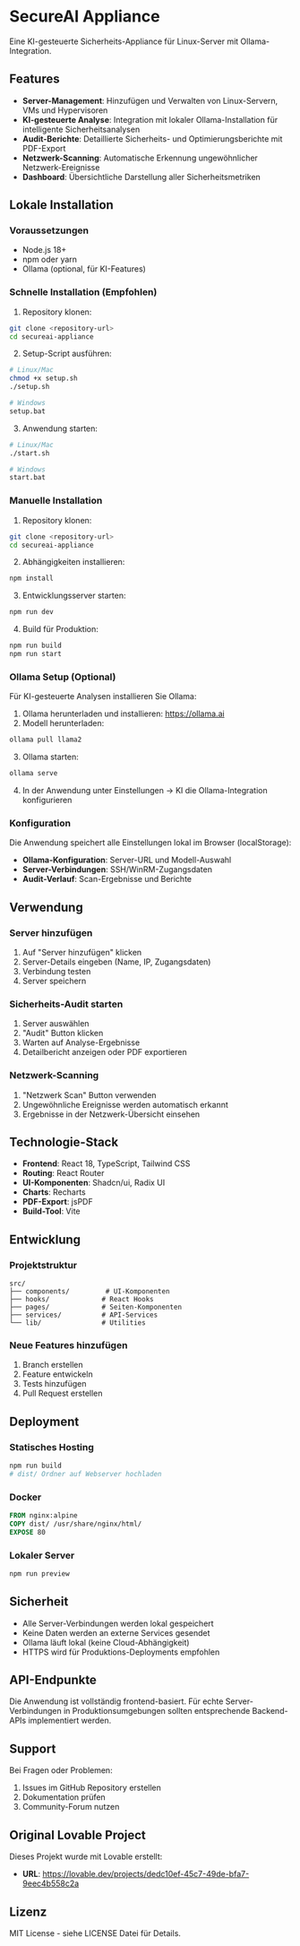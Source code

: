 # SecureAI Appliance

Eine KI-gesteuerte Sicherheits-Appliance für Linux-Server mit Ollama-Integration.

## Features

- **Server-Management**: Hinzufügen und Verwalten von Linux-Servern, VMs und Hypervisoren
- **KI-gesteuerte Analyse**: Integration mit lokaler Ollama-Installation für intelligente Sicherheitsanalysen
- **Audit-Berichte**: Detaillierte Sicherheits- und Optimierungsberichte mit PDF-Export
- **Netzwerk-Scanning**: Automatische Erkennung ungewöhnlicher Netzwerk-Ereignisse
- **Dashboard**: Übersichtliche Darstellung aller Sicherheitsmetriken

## Lokale Installation

### Voraussetzungen

- Node.js 18+ 
- npm oder yarn
- Ollama (optional, für KI-Features)

### Schnelle Installation (Empfohlen)

1. Repository klonen:
```bash
git clone <repository-url>
cd secureai-appliance
```

2. Setup-Script ausführen:
```bash
# Linux/Mac
chmod +x setup.sh
./setup.sh

# Windows
setup.bat
```

3. Anwendung starten:
```bash
# Linux/Mac
./start.sh

# Windows
start.bat
```

### Manuelle Installation

1. Repository klonen:
```bash
git clone <repository-url>
cd secureai-appliance
```

2. Abhängigkeiten installieren:
```bash
npm install
```

3. Entwicklungsserver starten:
```bash
npm run dev
```

4. Build für Produktion:
```bash
npm run build
npm run start
```

### Ollama Setup (Optional)

Für KI-gesteuerte Analysen installieren Sie Ollama:

1. Ollama herunterladen und installieren: https://ollama.ai
2. Modell herunterladen:
```bash
ollama pull llama2
```
3. Ollama starten:
```bash
ollama serve
```
4. In der Anwendung unter Einstellungen → KI die Ollama-Integration konfigurieren

### Konfiguration

Die Anwendung speichert alle Einstellungen lokal im Browser (localStorage):

- **Ollama-Konfiguration**: Server-URL und Modell-Auswahl
- **Server-Verbindungen**: SSH/WinRM-Zugangsdaten
- **Audit-Verlauf**: Scan-Ergebnisse und Berichte

## Verwendung

### Server hinzufügen

1. Auf "Server hinzufügen" klicken
2. Server-Details eingeben (Name, IP, Zugangsdaten)
3. Verbindung testen
4. Server speichern

### Sicherheits-Audit starten

1. Server auswählen
2. "Audit" Button klicken
3. Warten auf Analyse-Ergebnisse
4. Detailbericht anzeigen oder PDF exportieren

### Netzwerk-Scanning

1. "Netzwerk Scan" Button verwenden
2. Ungewöhnliche Ereignisse werden automatisch erkannt
3. Ergebnisse in der Netzwerk-Übersicht einsehen

## Technologie-Stack

- **Frontend**: React 18, TypeScript, Tailwind CSS
- **Routing**: React Router
- **UI-Komponenten**: Shadcn/ui, Radix UI
- **Charts**: Recharts
- **PDF-Export**: jsPDF
- **Build-Tool**: Vite

## Entwicklung

### Projektstruktur

```
src/
├── components/         # UI-Komponenten
├── hooks/             # React Hooks
├── pages/             # Seiten-Komponenten  
├── services/          # API-Services
└── lib/               # Utilities
```

### Neue Features hinzufügen

1. Branch erstellen
2. Feature entwickeln
3. Tests hinzufügen
4. Pull Request erstellen

## Deployment

### Statisches Hosting

```bash
npm run build
# dist/ Ordner auf Webserver hochladen
```

### Docker

```dockerfile
FROM nginx:alpine
COPY dist/ /usr/share/nginx/html/
EXPOSE 80
```

### Lokaler Server

```bash
npm run preview
```

## Sicherheit

- Alle Server-Verbindungen werden lokal gespeichert
- Keine Daten werden an externe Services gesendet
- Ollama läuft lokal (keine Cloud-Abhängigkeit)
- HTTPS wird für Produktions-Deployments empfohlen

## API-Endpunkte

Die Anwendung ist vollständig frontend-basiert. Für echte Server-Verbindungen in Produktionsumgebungen sollten entsprechende Backend-APIs implementiert werden.

## Support

Bei Fragen oder Problemen:

1. Issues im GitHub Repository erstellen
2. Dokumentation prüfen
3. Community-Forum nutzen

## Original Lovable Project

Dieses Projekt wurde mit Lovable erstellt:
- **URL**: https://lovable.dev/projects/dedc10ef-45c7-49de-bfa7-9eec4b558c2a

## Lizenz

MIT License - siehe LICENSE Datei für Details.